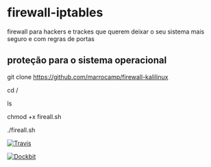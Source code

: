 
# firewall-iptables
firewall para hackers e trackes que querem deixar o seu sistema mais seguro e com regras de portas 

proteção para o sistema operacional 
-------------------------------------
  git clone https://github.com/marrocamp/firewall-kalilinux
  
  cd /
  
  ls 
  
  chmod +x fireall.sh
 
 ./fireall.sh
 
 
 [![Travis](https://img.shields.io/travis/rust-lang/rust.svg)](https://github.com/marrocamp/firewall-kalilinux)
 
 [![Dockbit](https://img.shields.io/dockbit/DockbitStatus/health.svg?token=TvavttxFHJ4qhnKstDxrvBXM)](https://github.com/marrocamp/firewall-kalilinux)
 
 
 
 
  
 
  


